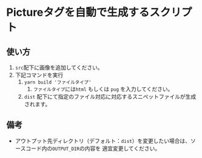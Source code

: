 # Pictureタグを自動で生成するスクリプト

## 使い方
1. `src`配下に画像を追加してください。
2. 下記コマンドを実行
   1. `yarn build 'ファイルタイプ'`
      1. `ファイルタイプ`には`html` もしくは `pug` を入力してください。
   2.  `dist` 配下にて指定のファイル対応に対応するスニペットファイルが生成されます。

## 備考
- アウトプット先ディレクトリ（デフォルト：`dist`）を変更したい場合は、ソースコード内の`OUTPUT_DIR`の内容を 適宜変更してください。